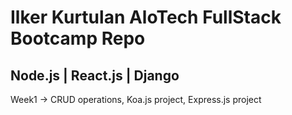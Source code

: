 # Ilker Kurtulan AloTech FullStack Bootcamp Repo
## Node.js | React.js | Django

Week1 -> CRUD operations, Koa.js project, Express.js project
